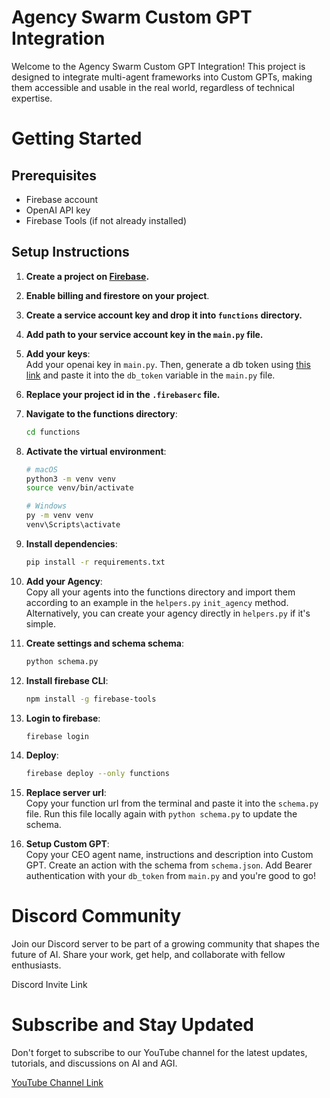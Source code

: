# Agency Swarm Custom GPT Integration


Welcome to the Agency Swarm Custom GPT Integration! This project is designed to integrate multi-agent frameworks into Custom GPTs, making them accessible and usable in the real world, regardless of technical expertise.

# Getting Started
## Prerequisites
* Firebase account
* OpenAI API key
* Firebase Tools (if not already installed)

## Setup Instructions
1. **Create a project on [Firebase](https://firebase.google.com/).**
2. **Enable billing and firestore on your project**.
3. **Create a service account key and drop it into `functions` directory.**
4. **Add path to your service account key in the `main.py` file.**
5. **Add your keys**:  
   Add your openai key in `main.py`. Then, generate a db token using [this link](https://www.random.org/passwords/?num=5&len=32&format=html&rnd=new) and paste it into the `db_token` variable in the `main.py` file.
6. **Replace your project id in the `.firebaserc` file.**
7. **Navigate to the functions directory**:
    ```bash
    cd functions
    ```
8. **Activate the virtual environment**:
    ```bash
    # macOS
    python3 -m venv venv
    source venv/bin/activate
   
    # Windows
    py -m venv venv
    venv\Scripts\activate
9. **Install dependencies**:
    ```bash
    pip install -r requirements.txt
    ```

10. **Add your Agency**:  
   Copy all your agents into the functions directory and import them according to an example in the `helpers.py` `init_agency` method. Alternatively, you can create your agency directly in `helpers.py` if it's simple.

12. **Create settings and schema schema**:  
    ```bash
    python schema.py
    ```
13. **Install firebase CLI**:
    ```bash
    npm install -g firebase-tools
    ```

14. **Login to firebase**:
    ```bash
    firebase login
    ```
15. **Deploy**:
    ```bash
    firebase deploy --only functions
    ```
16. **Replace server url**:  
Copy your function url from the terminal and paste it into the `schema.py` file. Run this file locally again with `python schema.py` to update the schema.

17. **Setup Custom GPT**:  
    Copy your CEO agent name, instructions and description into Custom GPT. Create an action with the schema from `schema.json`. Add Bearer authentication with your `db_token` from `main.py` and you're good to go!

# Discord Community
Join our Discord server to be part of a growing community that shapes the future of AI. Share your work, get help, and collaborate with fellow enthusiasts.

Discord Invite Link

# Subscribe and Stay Updated
Don't forget to subscribe to our YouTube channel for the latest updates, tutorials, and discussions on AI and AGI.

[YouTube Channel Link](https://youtube.com/@vrsen?si=CsHkLay_ulWlzJVd)


